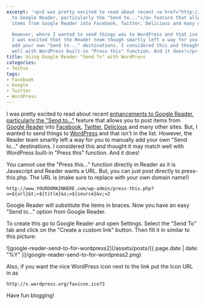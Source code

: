 ```yaml
---
excerpt: '<p>I was pretty excited to read about recent <a href="http://googlereader.blogspot.com/2009/08/flurry-of-features-for-feed-readers.html">enhancments
  to Google Reader, particularly the "Send to..."</a> feature that allows you to post
  items from Google Reader into Facebook, Twitter, Delicious and many other sites.

  However, where I wanted to send things was to WordPress and that isn''t in the list.
  I was excited that the Reader team though smartly left a way for you to manually
  add your own "Send to..." destinations. I considered this and thought it may match
  well with WordPress built-in "Press this" function. And it does!</p>'
title: Using Google Reader "Send To" with WordPress
categories:
- Techie
tags:
- Facebook
- Google
- Twitter
- WordPress
---
```


I was pretty excited to read about recent [enhancements to Google Reader, particularly the "Send to..."](http://googlereader.blogspot.com/2009/08/flurry-of-features-for-feed-readers.html) feature that allows you to post items from [Google Reader](http://www.google.com/reader/) into [Facebook](http://www.facebook.com/), [Twitter](http://twitter.com/), [Delicious](http://www.delicious.com/) and many other sites.
But, I wanted to send things to [WordPress](http://www.wordpress.org/) and that isn't in the list. However, the Reader team smartly left a way for you to manually add your own "Send to..." destinations. I considered this and thought it may match well with WordPress built-in "Press this" function. And it does!

You cannot use the "Press this..." function directly in Reader as it is Javascript and Reader wants a URL. But, you can just post directly to press-this.php. The URL is (make sure to replace with your own domain name!)

`http://www.YOURDOMAINHERE.com/wp-admin/press-this.php?u=${url}&t;=${title}&s;=${source}&v;=2`

Google Reader will substitute the items in braces. Now you have an easy "Send to..." option from Google Reader.

To create this go to Google Reader and open Settings. Select the "Send To" tab and click on the "Create a custom link" button. Then fill it in similar to this picture:

![google-reader-send-to-for-wordpress2](/assets/posts/{{ page.date | date: "%Y" }}/google-reader-send-to-for-wordpress2.png)

Also, if you want the nice WordPress icon next to the link put the Icon URL in as

`http://s.wordpress.org/favicon.ico?3`

Have fun blogging!
